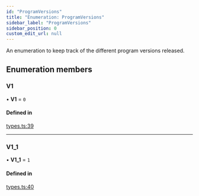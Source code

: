 ```yaml
---
id: "ProgramVersions"
title: "Enumeration: ProgramVersions"
sidebar_label: "ProgramVersions"
sidebar_position: 0
custom_edit_url: null
---
```


An enumeration to keep track of the different program versions released.

## Enumeration members

### V1

• **V1** = `0`

#### Defined in

[types.ts:39](https://github.com/mithraiclabs/psyoptions-ts/blob/2ad4978/packages/psy-american/src/types.ts#L39)

___

### V1\_1

• **V1\_1** = `1`

#### Defined in

[types.ts:40](https://github.com/mithraiclabs/psyoptions-ts/blob/2ad4978/packages/psy-american/src/types.ts#L40)
